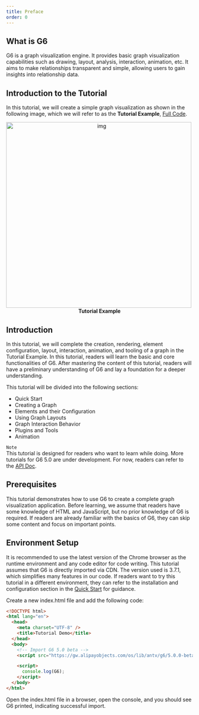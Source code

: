 ```yaml
---
title: Preface
order: 0
---
```


## What is G6

G6 is a graph visualization engine. It provides basic graph visualization capabilities such as drawing, layout, analysis, interaction, animation, etc. It aims to make relationships transparent and simple, allowing users to gain insights into relationship data.

## Introduction to the Tutorial

In this tutorial, we will create a simple graph visualization as shown in the following image, which we will refer to as the **Tutorial Example**, <a href='https://codesandbox.io/s/g6-v5-tutorial-j67vnm?file=/index.js' target='_blank'>Full Code</a>.

<img src='https://mdn.alipayobjects.com/huamei_qa8qxu/afts/img/A*9VQjTp0Ipi8AAAAAAAAAAAAADmJ7AQ/original' style="text-align: center;" width=500 alt='img' />

<div style="text-align: center;"><b>Tutorial Example</b></div>

## Introduction

In this tutorial, we will complete the creation, rendering, element configuration, layout, interaction, animation, and tooling of a graph in the Tutorial Example. In this tutorial, readers will learn the basic and core functionalities of G6. After mastering the content of this tutorial, readers will have a preliminary understanding of G6 and lay a foundation for a deeper understanding.

This tutorial will be divided into the following sections:

- Quick Start
- Creating a Graph
- Elements and their Configuration
- Using Graph Layouts
- Graph Interaction Behavior
- Plugins and Tools
- Animation

`Note`
<br />
This tutorial is designed for readers who want to learn while doing. More tutorials for G6 5.0 are under development. For now, readers can refer to the [API Doc](https://g6-next.antv.antgroup.com/en/apis).

## Prerequisites

This tutorial demonstrates how to use G6 to create a complete graph visualization application. Before learning, we assume that readers have some knowledge of HTML and JavaScript, but no prior knowledge of G6 is required. If readers are already familiar with the basics of G6, they can skip some content and focus on important points.

## Environment Setup

It is recommended to use the latest version of the Chrome browser as the runtime environment and any code editor for code writing. This tutorial assumes that G6 is directly imported via CDN. The version used is 3.7.1, which simplifies many features in our code. If readers want to try this tutorial in a different environment, they can refer to the installation and configuration section in the [Quick Start](https://g6-next.antv.antgroup.com/en/manual/getting-started) for guidance.

Create a new index.html file and add the following code:

```html
<!DOCTYPE html>
<html lang="en">
  <head>
    <meta charset="UTF-8" />
    <title>Tutorial Demo</title>
  </head>
  <body>
    <!-- Import G6 5.0 beta -->
    <script src="https://gw.alipayobjects.com/os/lib/antv/g6/5.0.0-beta.11/dist/g6.min.js"></script>

    <script>
      console.log(G6);
    </script>
  </body>
</html>
```

Open the index.html file in a browser, open the console, and you should see G6 printed, indicating successful import.
